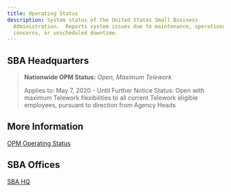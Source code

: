 ```yaml
---
title: Operating Status
description: System status of the United States Small Business
  Administration.  Reports system issues due to maintenance, operational
  concerns, or unscheduled downtime.
---
```

## SBA Headquarters

> **Nationwide OPM Status:**  *Open, Maximum Telework*
>
> Applies to: May 7, 2020 - Until Further Notice Status: Open with maximum Telework flexibilities to all current Telework eligible employees, pursuant to direction from Agency Heads

## More Information

[OPM Operating Status](https://www.opm.gov/policy-data-oversight/snow-dismissal-procedures/current-status/)

## SBA Offices
[SBA HQ](/pages/sbahq/)